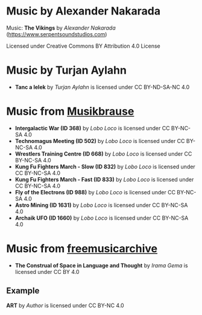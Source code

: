 # Music by Alexander Nakarada
Music: **The Vikings** by _Alexander Nakarada_ (https://www.serpentsoundstudios.com)

Licensed under Creative Commons BY Attribution 4.0 License

# Music by Turjan Aylahn
- **Tanc a lelek** by _Turjan Aylahn_ is licensed under CC BY-ND-SA-NC 4.0

# Music from [Musikbrause](https://musikbrause.de/)
- **Intergalactic War (ID 368)** by _Lobo Loco_ is licensed under CC BY-NC-SA 4.0
- **Technomagus Meeting (ID 502)** by _Lobo Loco_ is licensed under CC BY-NC-SA 4.0
- **Wrestlers Training Centre (ID 668)** by _Lobo Loco_ is licensed under CC BY-NC-SA 4.0
- **Kung Fu Fighters March - Slow (ID 832)** by _Lobo Loco_ is licensed under CC BY-NC-SA 4.0
- **Kung Fu Fighters March - Fast (ID 833)** by _Lobo Loco_ is licensed under CC BY-NC-SA 4.0
- **Fly of the Electrons (ID 988)** by _Lobo Loco_ is licensed under CC BY-NC-SA 4.0
- **Astro Mining (ID 1631)** by _Lobo Loco_ is licensed under CC BY-NC-SA 4.0
- **Archaik UFO (ID 1660)** by _Lobo Loco_ is licensed under CC BY-NC-SA 4.0

# Music from [freemusicarchive](https://freemusicarchive.org)
- **The Construal of Space in Language and Thought** by _Irama Gema_ is licensed under CC BY 4.0

## Example
**ART** by _Author_ is licensed under CC BY-NC 4.0
